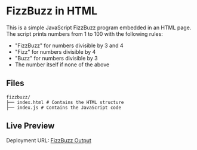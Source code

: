 # FizzBuzz in HTML

This is a simple JavaScript FizzBuzz program embedded in an HTML page. The script prints numbers from 1 to 100 with the following rules:

- "FizzBuzz" for numbers divisible by 3 and 4  
- "Fizz" for numbers divisible by 4  
- "Buzz" for numbers divisible by 3  
- The number itself if none of the above

## Files
```
fizzbuzz/
├── index.html # Contains the HTML structure
├── index.js # Contains the JavaScript code
```
## Live Preview

Deployment URL: [FizzBuzz Output]()
